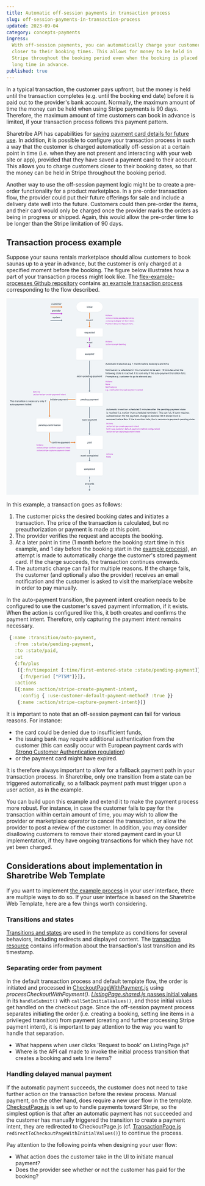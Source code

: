 ```yaml
---
title: Automatic off-session payments in transaction process
slug: off-session-payments-in-transaction-process
updated: 2023-09-04
category: concepts-payments
ingress:
  With off-session payments, you can automatically charge your customers
  closer to their booking times. This allows for money to be held in
  Stripe throughout the booking period even when the booking is placed
  long time in advance.
published: true
---
```


In a typical transaction, the customer pays upfront, but the money is
held until the transaction completes (e.g. until the booking end date)
before it is paid out to the provider's bank account. Normally, the
maximum amount of time the money can be held when using Stripe payments
is 90 days. Therefore, the maximum amount of time customers can book in
advance is limited, if your transaction process follows this payment
pattern.

Sharetribe API has capabilities for
[saving payment card details for future use](https://www.sharetribe.com/api-reference/marketplace.html#stripe-customer).
In addition, it is possible to configure your transaction process in
such a way that the customer is charged automatically off-session at a
certain point in time (i.e. when they are not present and interacting
with your web site or app), provided that they have saved a payment card
to their account. This allows you to charge customers closer to their
booking dates, so that the money can be held in Stripe throughout the
booking period.

<plan tier="extend" feature="Customizing your transaction process"></plan>

Another way to use the off-session payment logic might be to create a
pre-order functionality for a product marketplace. In a pre-order
transaction flow, the provider could put their future offerings for sale
and include a delivery date well into the future. Customers could then
pre-order the items, and their card would only be charged once the
provider marks the orders as being in progress or shipped. Again, this
would allow the pre-order time to be longer than the Stripe limitation
of 90 days.

## Transaction process example

Suppose your sauna rentals marketplace should allow customers to book
saunas up to a year in advance, but the customer is only charged at a
specified moment before the booking. The figure below illustrates how a
part of your transaction process might look like. The
[flex-example-processes Github repository](https://github.com/sharetribe/flex-example-processes/)
contains
[an example transaction process](https://github.com/sharetribe/flex-example-processes/tree/master/automatic-off-session-payment)
corresponding to the flow described.

![Example transaction process with delayed payment](tx-delayed-payments.png 'Example transaction process with delayed payment')

In this example, a transaction goes as follows:

1. The customer picks the desired booking dates and initiates a
   transaction. The price of the transaction is calculated, but no
   preauthorization or payment is made at this point.
2. The provider verifies the request and accepts the booking.
3. At a later point in time (1 month before the booking start time in
   this example, and 1 day before the booking start in the
   [example process](https://github.com/sharetribe/flex-example-processes/tree/master/automatic-off-session-payment)),
   an attempt is made to automatically charge the customer's stored
   payment card. If the charge succeeds, the transaction continues
   onwards.
4. The automatic charge can fail for multiple reasons. If the charge
   fails, the customer (and optionally also the provider) receives an
   email notification and the customer is asked to visit the marketplace
   website in order to pay manually.

<extrainfo title="How does creating and capturing an off-session payment work?">
In the auto-payment transition, the payment intent creation needs to be configured to use the customer's saved payment information, if it exists. When the action is configured like this, it both creates and confirms the payment intent. Therefore, only capturing the payment intent remains necessary.

```clojure
 {:name :transition/auto-payment,
   :from :state/pending-payment,
   :to :state/paid,
   :at
   {:fn/plus
    [{:fn/timepoint [:time/first-entered-state :state/pending-payment]}
     {:fn/period ["PT5M"]}]},
   :actions
   [{:name :action/stripe-create-payment-intent,
     :config { :use-customer-default-payment-method? :true }}
    {:name :action/stripe-capture-payment-intent}]}
```

</extrainfo>

It is important to note that an off-session payment can fail for various
reasons. For instance:

- the card could be denied due to insufficient funds,
- the issuing bank may require additional authentication from the
  customer (this can easily occur with European payment cards with
  [Strong Customer Authentication regulation](/concepts/strong-customer-authentication/))
- or the payment card might have expired.

It is therefore always important to allow for a fallback payment path in
your transaction process. In Sharetribe, only one transition from a
state can be triggered automatically, so a fallback payment path must
trigger upon a user action, as in the example.

You can build upon this example and extend it to make the payment
process more robust. For instance, in case the customer fails to pay for
the transaction within certain amount of time, you may wish to allow the
provider or marketplace operator to cancel the transaction, or allow the
provider to post a review of the customer. In addition, you may consider
disallowing customers to remove their stored payment card in your UI
implementation, if they have ongoing transactions for which they have
not yet been charged.

## Considerations about implementation in Sharetribe Web Template

If you want to implement
[the example process](https://github.com/sharetribe/flex-example-processes/tree/master/automatic-off-session-payment)
in your user interface, there are multiple ways to do so. If your user
interface is based on the Sharetribe Web Template, here are a few things
worth considering.

### Transitions and states

[Transitions and states](/tutorial/create-transaction-process/#update-client-app)
are used in the template as conditions for several behaviors, including
redirects and displayed content. The
[transaction resource](https://www.sharetribe.com/api-reference/marketplace.html#transaction-resource-format)
contains information about the transaction's last transition and its
timestamp.

### Separating order from payment

In the default transaction process and default template flow, the order
is initiated and processed in
[CheckoutPageWithPayment.js](https://github.com/sharetribe/web-template/blob/main/src/containers/CheckoutPage/CheckoutPageWithPayment.js)
using _processCheckoutWithPayment()_.
[_ListingPage.shared.js_ passes initial values](https://github.com/sharetribe/web-template/blob/main/src/containers/ListingPage/ListingPage.shared.js)
in its `handleSubmit()` with `callSetInitialValues()`, and those initial
values get handled on the checkout page. Since the off-session payment
process separates initiating the order (i.e. creating a booking, setting
line items in a privileged transition) from payment (creating and
further processing Stripe payment intent), it is important to pay
attention to the way you want to handle that separation.

- What happens when user clicks 'Request to book' on ListingPage.js?
- Where is the API call made to invoke the initial process transition
  that creates a booking and sets line items?

### Handling delayed manual payment

If the automatic payment succeeds, the customer does not need to take
further action on the transaction before the review process. Manual
payment, on the other hand, does require a new user flow in the
template.
[CheckoutPage.js](https://github.com/sharetribe/web-template/blob/main/src/containers/CheckoutPage/CheckoutPage.js)
is set up to handle payments toward Stripe, so the simplest option is
that after an automatic payment has not succeeded and the customer has
manually triggered the transition to create a payment intent, they are
redirected to CheckoutPage.js (cf.
[TransactionPage.js](https://github.com/sharetribe/web-template/blob/main/src/containers/TransactionPage/TransactionPage.js)
`redirectToCheckoutPageWithInitialValues()`) to continue the process.

Pay attention to the following points when designing your user flow:

- What action does the customer take in the UI to initiate manual
  payment?
- Does the provider see whether or not the customer has paid for the
  booking?
